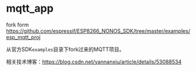 # mqtt_app

fork form https://github.com/espressif/ESP8266_NONOS_SDK/tree/master/examples/esp_mqtt_proj

从官方SDK`examples`目录下fork过来的MQTT项目。

相关技术博客：https://blog.csdn.net/yannanxiu/article/details/53088534
